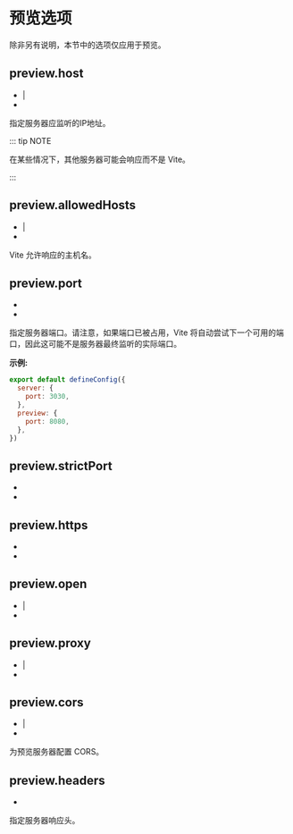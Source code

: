 # 预览选项

除非另有说明，本节中的选项仅应用于预览。

## preview.host

- |
-

指定服务器应监听的IP地址。

::: tip NOTE

在某些情况下，其他服务器可能会响应而不是 Vite。

:::

## preview.allowedHosts

- |
-

Vite 允许响应的主机名。

## preview.port

-
-

指定服务器端口。请注意，如果端口已被占用，Vite 将自动尝试下一个可用的端口，因此这可能不是服务器最终监听的实际端口。

**示例:**

```js
export default defineConfig({
  server: {
    port: 3030,
  },
  preview: {
    port: 8080,
  },
})
```

## preview.strictPort

-
-

## preview.https

-
-

## preview.open

- |
-

## preview.proxy

- |
-

## preview.cors

- |
-

为预览服务器配置 CORS。

## preview.headers

-

指定服务器响应头。
